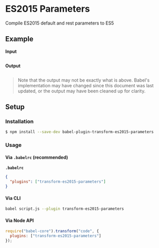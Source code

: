 # ES2015 Parameters

Compile ES2015 default and rest parameters to ES5

## Example

**Input**

```js
```

**Output**

```js
```

> Note that the output may not be exactly what is above. Babel's implementation
> may have changed since this document was last updated, or the output may have
> been cleaned up for clarity.

## Setup

### Installation

```sh
$ npm install --save-dev babel-plugin-transform-es2015-parameters
```

### Usage

#### Via `.babelrc` (recommended)

**`.babelrc`**

```json
{
  "plugins": ["transform-es2015-parameters"]
}
```

#### Via CLI

```sh
babel script.js --plugin transform-es2015-parameters
```

#### Via Node API

```js
require("babel-core").transform("code", {
  plugins: ["transform-es2015-parameters"]
});
```
